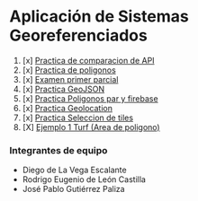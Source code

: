 # Aplicación de Sistemas Georeferenciados

1. [x] [Practica de comparacion de API](https://geo.deleoncastilla.co/semestre7/actividad1)
2. [x] [Practica de poligonos](https://geo.deleoncastilla.co/semestre7/actividad2)
3. [x] [Examen primer parcial](https://geo.deleoncastilla.co/semestre7/examen)
4. [x] [Practica GeoJSON](https://geo.deleoncastilla.co/semestre7/actividad3)
5. [x] [Practica Poligonos par y firebase](https://geo.deleoncastilla.co/semestre7/actividad4)
6. [x] [Practica Geolocation](https://geo.deleoncastilla.co/semestre7/actividad5)
7. [x] [Practica Seleccion de tiles](https://geo.deleoncastilla.co/semestre7/actividad2.2)
8. [X] [Ejemplo 1 Turf (Area de poligono)](https://geo.deleoncastilla.co/semestre7/turf/ejemplo1/index.html)


### Integrantes de equipo
- Diego de La Vega Escalante
- Rodrigo Eugenio de León Castilla
- José Pablo Gutiérrez Paliza
